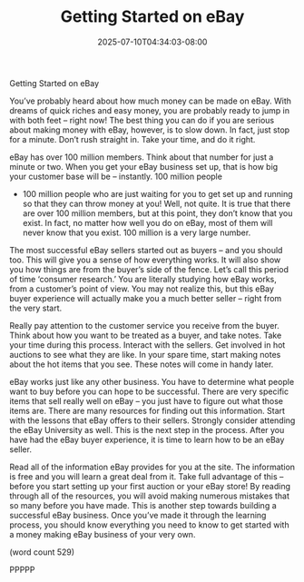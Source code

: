 ﻿---
title: "Getting Started on eBay"
date: 2025-07-10T04:34:03-08:00
description: "eBay Tips for Web Success"
featured_image: "/images/eBay.jpg"
tags: ["eBay"]
---

Getting Started on eBay

You’ve probably heard about how much money can 
be made on eBay. With dreams of quick riches and 
easy money, you are probably ready to jump in with 
both feet – right now! The best thing you can do if 
you are serious about making money with eBay, 
however, is to slow down. In fact, just stop for a 
minute. Don’t rush straight in. Take your time, and 
do it right.

eBay has over 100 million members. Think about 
that number for just a minute or two. When you get 
your eBay business set up, that is how big your 
customer base will be – instantly. 100 million people 
- 100 million people who are just waiting for you to 
get set up and running so that they can throw money 
at you! Well, not quite. It is true that there are over 
100 million members, but at this point, they don’t 
know that you exist. In fact, no matter how well you 
do on eBay, most of them will never know that you 
exist. 100 million is a very large number.

The most successful eBay sellers started out as 
buyers – and you should too. This will give you a 
sense of how everything works. It will also show you 
how things are from the buyer’s side of the fence. 
Let’s call this period of time ‘consumer research.’ 
You are literally studying how eBay works, from a 
customer’s point of view. You may not realize this, 
but this eBay buyer experience will 
actually make you a much better seller – right from 
the very start.  

Really pay attention to the customer service you 
receive from the buyer. Think about how you want to 
be treated as a buyer, and take notes. Take your 
time during this process. Interact with the sellers. 
Get involved in hot auctions to see what they are 
like. In your spare time, start making notes about 
the hot items that you see. These notes will come 
in handy later.

eBay works just like any other business. You have 
to determine what people want to buy before you can 
hope to be successful. There are very specific items 
that sell really well on eBay – you just have to figure 
out what those items are. There are many 
resources for finding out this information. Start with 
the lessons that eBay offers to their sellers. 
Strongly consider attending the eBay University as 
well. This is the next step in the process. After you 
have had the eBay buyer experience, it is time to 
learn how to be an eBay seller. 

Read all of the information eBay provides for you at 
the site. The information is free and you will learn a 
great deal from it. Take full advantage of this – before 
you start setting up your first auction or your eBay 
store! By reading through all of the resources, you 
will avoid making numerous mistakes that so many 
before you have made. This is another step towards 
building a successful eBay business. Once you’ve 
made it through the learning process, you should 
know everything you need to know to get started 
with a money making eBay business of your very 
own.

(word count 529)

PPPPP


